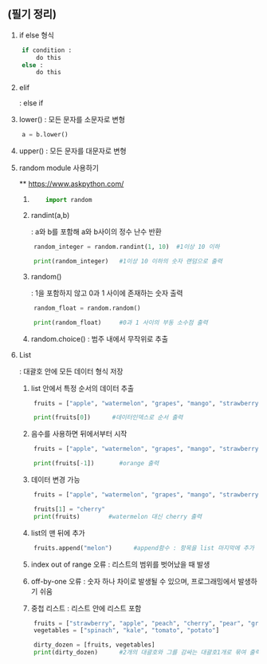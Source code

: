 ## (필기 정리)

1. if else 형식
```python
    if condition :
        do this
    else :
        do this
```

2. elif

    : else if 

3. lower() : 모든 문자를 소문자로 변형
```python
    a = b.lower()
```

4. upper() : 모든 문자를 대문자로 변형

5. random module 사용하기

    ** https://www.askpython.com/

    1)  ```python
            import random
        ```

    2) randint(a,b) 
     
         : a와 b를 포함해 a와 b사이의 정수 난수 반환

    ```python
        random_integer = random.randint(1, 10)  #1이상 10 이하

        print(random_integer)   #1이상 10 이하의 숫자 랜덤으로 출력
    ```

    3) random()

        : 1을 포함하지 않고 0과 1 사이에 존재하는 숫자 출력

    ```python
        random_float = random.random()

        print(random_float)     #0과 1 사이의 부동 소수점 출력
    ```

    4) random.choice()
        : 범주 내에서 무작위로 추출

6. List

    : 대괄호 안에 모든 데이터 형식 저장

    1) list 안에서 특정 순서의 데이터 추출 
    ```python
        fruits = ["apple", "watermelon", "grapes", "mango", "strawberry", "orange"]

        print(fruits[0])      #데이터인덱스로 순서 출력
    ```

    2) 음수를 사용하면 뒤에서부터 시작
    ```python
        fruits = ["apple", "watermelon", "grapes", "mango", "strawberry", "orange"]

        print(fruits[-1])       #orange 출력
    ```

    3) 데이터 변경 가능
    ```python
        fruits = ["apple", "watermelon", "grapes", "mango", "strawberry", "orange"]

        fruits[1] = "cherry"
        print(fruits)        #watermelon 대신 cherry 출력
    ```
    
    4) list의 맨 뒤에 추가
    ```python
        fruits.append("melon")      #append함수 : 항목을 list 마지막에 추가
    ```
         
    5) index out of range 오류 : 리스트의 범위를 벗어났을 때 발생

    6) off-by-one 오류 : 숫자 하나 차이로 발생될 수 있으며, 프로그래밍에서 발생하기 쉬움

    7) 중첩 리스트 : 리스트 안에 리스트 포함
    ```python
        fruits = ["strawberry", "apple", "peach", "cherry", "pear", "grape"]
        vegetables = ["spinach", "kale", "tomato", "potato"]

        dirty_dozen = [fruits, vegetables]
        print(dirty_dozen)      #2개의 대괄호와 그를 감싸는 대괄호1개로 묶여 출력
    ```